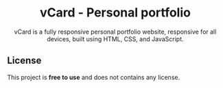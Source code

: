 <div align="center">

# vCard - Personal portfolio

vCard is a fully responsive personal portfolio website, responsive for all devices, built using HTML, CSS, and JavaScript.


 </div>

## License

This project is **free to use** and does not contains any license.
